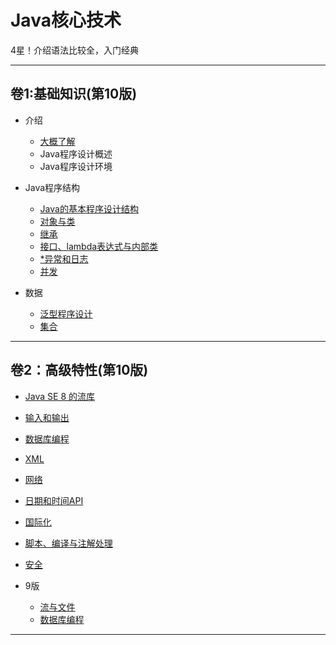 #   Java核心技术 

4星！介绍语法比较全，入门经典

----

##  卷1:基础知识(第10版)


-   介绍
    -   [大概了解](s1s00.md)
    -   Java程序设计概述
    -   Java程序设计环境

-   Java程序结构
    -   [Java的基本程序设计结构](s1s03.md)
    -   [对象与类](s1s04.md)
    -   [继承](s1s05.md)
    -   [接口、lambda表达式与内部类](s1s06.md)
    -   [*异常和日志](s1s07.md)
    -   [并发](s1s14.md)
-   数据
    -   [泛型程序设计](s1s08.md)
    -   [集合](s1s09.md)


----

##  卷2：高级特性(第10版)

-   [Java SE 8 的流库](s2s01.md)
-   [输入和输出](s2s02.md)
-   [数据库编程](s2s05.md)
-   [XML](s2s03.md)
-   [网络](s2s04.md)
-   [日期和时间API](s2s06.md)
-   [国际化](s2s07.md)
-   [脚本、编译与注解处理](s2s08.md)
-   [安全](s2s09.md)

-   9版
    -   [流与文件](s20s01.md)
    -   [数据库编程](s20s04.md)



----